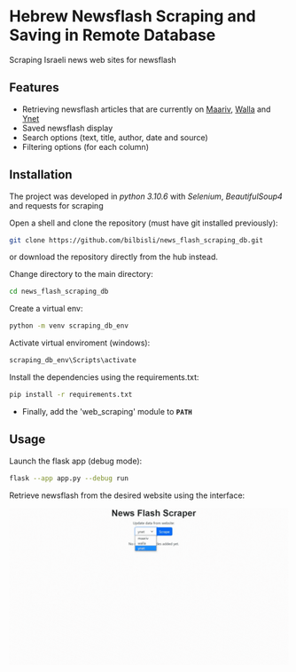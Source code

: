 # Hebrew Newsflash Scraping and Saving in Remote Database
Scraping Israeli news web sites for newsflash


## Features
- Retrieving newsflash articles that are currently on [Maariv](https://www.maariv.co.il/breaking-news), [Walla](https://news.walla.co.il/breaking) and [Ynet](https://www.ynet.co.il/news/category/184)
- Saved newsflash display
- Search options (text, title, author, date and source)
- Filtering options (for each column)


## Installation
The project was developed in _python 3.10.6_ with _Selenium_, _BeautifulSoup4_ and requests for scraping

Open a shell and clone the repository (must have git installed previously):
```sh
git clone https://github.com/bilbisli/news_flash_scraping_db.git
```
or download the repository directly from the hub instead.

Change directory to the main directory:
```sh
cd news_flash_scraping_db
```

Create a virtual env:
```sh
python -m venv scraping_db_env
```

Activate virtual enviroment (windows):
```sh
scraping_db_env\Scripts\activate
```

Install the dependencies using the requirements.txt:
```sh
pip install -r requirements.txt
```
* Finally, add the 'web_scraping' module to **`PATH`**


## Usage
Launch the flask app (debug mode):
```sh
flask --app app.py --debug run
```
Retrieve newsflash from the desired website using the interface:

![alt text](https://github.com/bilbisli/news_flash_scraping_db/blob/main/newsflash_scraping.gif?raw=true)
